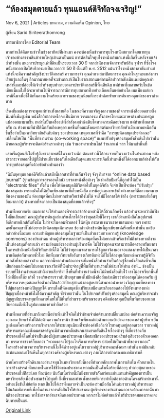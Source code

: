 # “ห้องสมุดตายแล้ว ทุนแอนด์ดิจิทัลจงเจริญ!”

Nov 6, 2021 | Articles บทความ, ความคิดเห็น Opinion, ไทย





ผู้เขียน Sarid Siriteerathomrong

บรรณาธิการโดย Editorial Team



หากท่านได้ติดตามข่าวในช่วงอาทิตย์ที่ผ่านมา คงจะต้องเห็นข่าวการทุบโรงหนังสกาลาโดยนายทุนเจ้าของห้างสรรพสินค้ารายใหญ่ผ่านตาเป็นแน่ การตัดสินใจทุบโรงหนังเก่าแก่แห่งนี้เกิดขึ้นหลังจากเจ้าสัวห้างนั้น ชนะการประมูลเช่าที่ดินเป็นระยะเวลา 30 ปี จากสำนักงานจัดการทรัพย์สิน จุฬาฯ ที่ซึ่งโรงหนังสกาลาเปิดให้บริการมาเป็นเวลากว่า 50 ปี ตั้งแต่ปี พ.ศ. 2512 แม้นว่าโรงหนังสกาลาอันเก่าแก่แห่งนี้จะมีความสำคัญเชิงประวัติศาสตร์ ความทรงจำ คุณค่าทางสถาปัตยกรรม คุณค่าในฐานะแหล่งการเรียนรู้และอื่นๆ อีกมากมายพอที่จะเข้าเกณฑ์เป็นโบราณสถานแต่กรมศิลปากรกลับเมินเฉยต่อคุณค่าเหล่านี้และปล่อยให้เจ้าสัวห้างทุบทำลายอาคารประวัติศาสตร์นี้ทิ้งเสียฉิบ แต่ท่านทั้งหลายครับในข้อเขียนนี้ผมไม่ได้จะพาท่านไปพิจารณากรณีการทุบสกาลาทิ้งอย่างเลือดเย็นแต่อย่างใด ผมเพียงแต่ยกกรณีนี้มาเพื่อชี้ให้เห็นความโหดร้ายเลวทรามของทุนนิยมที่กระทำต่อทรัพยากรอันทรงคุณค่าของเราต่างหาก

เรื่องที่ผมต้องการจะพูดแก่ท่านทั้งหลายคือ ในขณะที่ความเจริญงอกงามของกิจการหนังสือยอดขายสิ่งพิมพ์ที่เพิ่มสูงขึ้น หนังสือวิชาการหรือจะเป็นนิยาย วรรณกรรม ทั้งภาษาไทยและภาษาต่างประเทศถูกแปลออกมามากขึ้น เหล่านี้เป็นเครื่องบ่งชี้ว่าสังคมกำลังเติบโตทางความคิดอย่างมาก แต่ท่านทั้งหลายครับ ณ ห้วงยามที่น่าปีตินี้กลับเกิดเหตุอาเพศขึ้นที่คณะสังคมศาสตร์มหาวิทยาลัยหัวเมืองภาคเหนืออันขึ้นชื่อว่าเป็นมหาวิทยาลัยอันดับต้นๆ ของประเทศ เหตุอาเพศที่ว่าคือ “การยุบห้องสมุดประจำคณะ” เปลี่ยนให้เป็น “พื้นที่ทำงานร่วม (co-working space)” แผนปรับปรุงห้องสมุดยังล้ำเส้นไปกว่านั้นด้วยคณะผู้บริหารจะติดต่อร้านรวงต่างๆ เช่น ร้านอาหารเฟรนไชส์ ร้านกาแฟ ฯลฯ ให้มาเช่าพื้นที่

แรกเริ่มผู้คนยังไม่รับรู้ถึงข่าวอาเพศนี้ในวงกว้างนัก ต่อมาข่าวนี้ได้กระจายเป็นวงกว้างในประชาคม หลังข่าวกระจายออกไปผู้ที่มีส่วนเกี่ยวข้องกับไอเดียอันสุดแสนจะบรรเจิดนี้ท่านหนึ่งก็ได้ออกมาแก้ต่างให้กับการยุบห้องสมุดทิ้งด้วยข้ออ้างทำนองว่า

“นี่มันยุคทุนแอนด์ดิจิทัลแล้วสมัยนี้เอกสารที่อ่านกันจริงๆ จังๆ ก็มาจาก “online data based journal” (ฐานข้อมูลวารสารออนไลน์) บรรดาหนังสือต่างๆ ในช่วงสิบปีมานี้ก็ถูกทำให้เป็น “electronic files” ทั้งสิ้น เพื่อให้ห้องสมุดมีชีวิตต่อไปในยุคดิจิทัล จึงจำเป็นที่จะต้อง “ปรับปรุง” ห้องสมุดซะ เพราะมันไม่ได้เป็นเพียงสถานที่เก็บหนังสือ การมีอยู่และการเข้าถึงต่างหากที่คือความหมายอันงดงามของมัน ห้องสมุดที่คนไม่อยากเข้าหรือเข้าถึงไม่ได้ จนไม่มีโอกาสได้เข้าถึง (เพราะชอบสิ่งอื่นๆ อีกมากกว่า) ต่างหากที่จะกลายเป็นห้องสมุดที่ตายแล้วจริงๆ”

ท่านทั้งหลายครับ ผมอยากจะให้ท่านลองพิจารณาข้ออ้างเหล่านี้ให้ถี่ถ้วนอีกครั้ง แล้วท่านจะพบว่ามันฟังไม่ขึ้นเสียเลย! คณะผู้บริหารอันสูงส่งเกรียงไกรได้อ้างว่ายุคสมัยนี้ใครๆ เขาก็อ่านหนังสือในอุปกรณ์อิเล็กทรอนิกส์กันทั้งนั้น ไม่ว่าจะในคอมพิวเตอร์ โน้ตบุ๊ก กระดานชนวนราคาแสนแพง ฯลฯ เพราะฉะนั้นคนเขาก็ไม่ค่อยจะเข้าห้องสมุดนักหรอก ข้อกล่าวอ้างข้างต้นนี้ถูกเพียงแค่ครึ่งหนึ่งเท่านั้น แต่ข้อกล่าวอ้างนี้ละเลย ความสำคัญของห้องสมุดในฐานะที่เป็นส่วนรวมทางความรู้ (knowledge commons) ของประชาคม ท่านผู้บริหารบอกว่าห้องสมุดที่คนไม่อยากเข้าหรือเข้าไม่ถึงต่างหากถึงจะเป็นห้องสมุดที่ตายแล้ว ความย้อนแย้งของท่านผู้บริหารคือ ไม่ใช่ว่าทุกคนจะสามารถถือครองทรัพยากรในการเข้าถึงหนังสือดิจิทัลเหล่านี้ได้ ไม่ใช่ว่าทุกคนจะสามารถใช้ลูกตาจ้องมองจอแสดงภาพได้เป็นเวลานานติดต่อกันหลายชั่วโมง อีกทั้งมหาวิทยาลัยอันทรงเกียรติแห่งนี้ก็ไม่ได้ลงทุนกับแหล่งความรู้ดิจิทัลมากดังที่ชอบกล่าวอ้าง นอกจากนี้หากท่านต้องการจะยืมหนังสือท่านจำเป็นต้องรู้ชื่อหนังสือเล่มที่จะยืมเสียก่อนแล้วค่อยไปบอกบรรณารักษ์ที่นั่งประจำอยู่ที่พื้นที่ทำงานร่วมให้นำมาให้ท่าน อ่าห์… ช่างเป็นระบบที่ใช้งานง่ายและเข้าถึงง่ายเสียจริง! ซึ่งพื้นที่ทำงานร่วมนี้จะไม่มีหนังสือเก็บไว้ เราไม่อาจเรียกพื้นที่โล่งที่มีแต่โต๊ะ เก้าอี้ วางเรียงรายราวกับป้ายสุสานแต่ไม่มีหนังสือสักเล่มเดียวว่าห้องสมุดได้ดอกครับ ผู้บริหารควรหยุดสะกดจิตตัวเองได้แล้วว่าป้ายสุสานน่าอดสูเหล่านี้สามารถนำพาดวงวิญญาณที่หลงทางไปสู่แสงสว่างแห่งปัญญาได้ ตราบใดที่ห้องสมุดซึ่งเปรียบเสมือนตะเกียงสอดส่องไปยังหนทางแห่งปัญญาเบื้องหน้ายังไม่ได้ความสำคัญ ซ้ำร้ายกว่านั้น ในโปรเจกต์ปรับปรุงห้องสมุดนี้ คณะผู้บริหารจะทำสัญญากับบรรดาทุนทั้งหลายโดยให้ใช้พื้นที่ส่วนรวมบริเวณรอบๆ อดีตห้องสมุดเป็นพื้นที่ขายของแลกกับความมั่งคั่งในรูปแบบของค่าเช่าอีกด้วย

ท่านทั้งหลายที่อ่านมาถึงตรงนี้อย่าเพิ่งเข้าใจผิดไปว่าข้าพเจ้าต่อต้านการเปลี่ยนแปลง ต่อต้านความเจริญงอกงาม ข้าพเจ้าไม่ได้ต่อต้านความก้าวหน้า ข้าพเจ้าเพียงแต่ต่อต้านความบ้าอำนาจของเหล่าผู้บริหารอันสูงส่งแลโครงสร้างการบริหารภายใต้ระบบทุนนิยมที่จะต้องคำนึงถึงกำไรขาดทุนอยู่ตลอดเวลา ราชวงศ์ผู้บริหารแห่งคณะสังคมศาสตร์ดูจะมีอำนาจเหลือล้นจนสามารถตัดสินใจเรื่องต่างๆ ที่เกี่ยวข้องกับประชาคมได้โดยไม่จำเป็นต้องมีผู้แทนของประชาคม เมื่อสมาชิกของประชาคมเริ่มส่งเสียงของตัวเองออกมา บรรดาราชวงศ์ก็บอกว่า “พวกเธอจะไปรู้อะไรเรื่องการบริหาร ปล่อยให้เป็นหน้าที่ของเราเถอะ” โครงสร้างอำนาจการบริหารงานนี้ไม่ได้ดำรงอยู่แค่ในราชวงศ์ผู้บริหารคณะสังคมฯ เท่านั้น แต่มันกลับสะท้อนออกมาให้เห็นในทุกราชวงศ์ของผู้บริหารคณะต่างๆ ภายใต้การปกครองของอธิการบดี

ด้วยโครงสร้างศักดินาและอำนาจทุนในมหาวิทยาลัยนี้เองที่ทำลายศักยภาพในการเติบโต ศักยภาพในการสร้างสรรค์ ศักยภาพในการใช้ชีวิตของประชาคม พวกมันเป็นดั่งเนื้อร้ายที่ค่อยๆ ทำลายสุขภาพของประชาคมไปทีละน้อย ทีละน้อย นับวันเนื้อร้ายนี้มันยิ่งขยายตัวกัดกร่อนแก่นแกนสำคัญของการเป็นมหาวิทยาลัยเพื่อปวงชนเข้าไปทุกที สิ่งที่เราและท่านทั้งหลายพึงกระทำคือต้องต่อต้านโครงสร้างห่าเหวนี้อย่างแข็งขันไม่ย่อท้อ หากเป็นไปได้เราทั้งหลายจำเป็นจะต้องร่วมมือกันโค่นล้มราชวงศ์ผู้บริหารและโค่นล้มอธิการบดีเพื่อคืนอำนาจการตัดสินใจให้ประชาคม ผู้บริหารของประชาคมควรจะต้องมาจากฉันทามติของประชาคม หาใช่มาจากอำนาจมืดนอกประชาคม หากเราไม่ต่อต้านแล้วไซร้ประชาคมของเราคงจะฉิบหายเป็นแน่



[Original Link](https://www.dindeng.com/library-in-digital-capitalism/)
